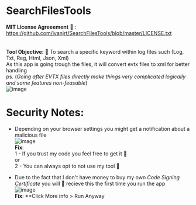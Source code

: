 # SearchFilesTools

**MIT License Agreeement** 🪪 : https://github.com/ivanjrt/SearchFilesTools/blob/master/LICENSE.txt <br/><br/>
</br>
**Tool Objective:** 🧐 To search a specific keyword within log files such (Log, Txt, Reg, Html, Json, Xml)<br/>
As this app is going trough the files, it will convert evtx files to xml for better handling <br/>
ps. (_Going after EVTX files directly make things very complicated logically and some features non-feasable_)<br/>
![image](https://github.com/ivanjrt/SearchFilesTools/assets/44326428/8b2c6a18-1db7-4167-8159-51b2edf08d62)

# Security Notes:
* Depending on your browser settings you might get a notification about a malicious file<br/>
![image](https://github.com/ivanjrt/SearchFilesTools/assets/44326428/e8818b97-edc0-4a3c-82aa-ac5e23ed0db0)<br/>
**Fix**:<br/>
1 - If you trust my code you feel free to get it 🙂<br/>
or<br/>
2 - You can always opt to not use my tool 🙂<br/>

* Due to the fact that I don't have money to buy my own _Code Signing Certificate_ you will 💯 recieve this the first time you run the app<br/>
![image](https://github.com/ivanjrt/SearchFilesTools/assets/44326428/381bb43a-4e87-4db2-b0a4-ce8f7e536062)<br/>
**Fix**: **Click More info > Run Anyway<br/>



